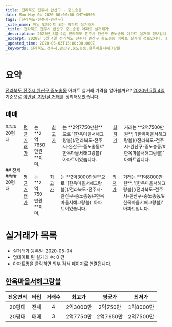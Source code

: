 ```yaml
---
title: 전라북도 전주시 완산구 - 중노송동
date: Mon May 04 2020 00:00:00 GMT+0900
tags: [전라북도-전주시-완산구]
_site_name: 매일 업데이트 되는 아파트 실거래가
_title: 전라북도 전주시 완산구 중노송동 아파트 실거래가
_description: 2020년 5월 4일 전라북도 전주시 완산구 중노송동 아파트 실거래 정보입니다. 1건 아파트 정보가 있습니다.
_excerpt: 2020년 5월 4일 전라북도 전주시 완산구 중노송동 아파트 실거래 정보입니다. 1건 아파트 정보가 있습니다.
_updated_time: 2020-05-03T15:00:00.000Z
_keywords: 전라북도,전주시,완산구,중노송동,한옥마을서해그랑블
---
```





# 요약
<ins>전라북도 전주시 완산구 중노송동</ins> 아파트 실거래 가격을 알아볼까요? <ins>2020년 5월 4일</ins> 기준으로 <ins>이번달, 지난달 거래</ins>를 정리해보았습니다.

## 매매
<div class="container">
<div class="twelve columns" markdown="1">
#### 20평대
<ins>평균 거래가</ins>는 **2억7650만원**이며, <ins>최고가</ins>는 **2억7750만원**으로 '[한옥마을서해그랑블](/전라북도-전주시-완산구-중노송동/#한옥마을서해그랑블)' 아파트이었습니다. <ins>최저가</ins> 거래는 **2억7500만원**, '[한옥마을서해그랑블](/전라북도-전주시-완산구-중노송동/#한옥마을서해그랑블)' 아파트입니다.
</div>
</div>
## 전세
<div class="container">
<div class="twelve columns" markdown="1">
#### 20평대
<ins>평균 거래가</ins>는 **2억750만원**이며, <ins>최고가</ins>는 **2억3000만원**으로 '[한옥마을서해그랑블](/전라북도-전주시-완산구-중노송동/#한옥마을서해그랑블)' 아파트이었습니다. <ins>최저가</ins> 거래는 **1억8000만원**, '[한옥마을서해그랑블](/전라북도-전주시-완산구-중노송동/#한옥마을서해그랑블)' 아파트입니다.
</div>
</div>



# 실거래가 목록
- 실거래가 등록일: 2020-05-04
- 업데이트 된 실거래 수: 0 건
- 아파트명을 클릭하면 외부 검색 페이지로 연결됩니다.

## [한옥마을서해그랑블](#한옥마을서해그랑블)

|전용면적|타입|거래수|최고가|평균가|최저가|
|:---:|:---:|:---:|:---:|:---:|:---:|
|20평대|<span class="deal-type-2">전세</span>|4|2억3000만|2억750만|1억8000만|
|20평대|<span class="deal-type-1">매매</span>|3|2억7750만|2억7650만|2억7500만|

<br/>



